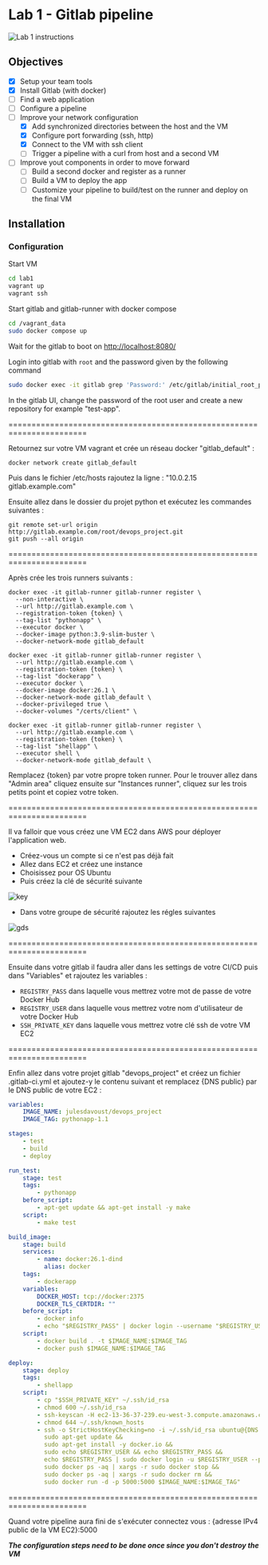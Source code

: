 # Lab 1 - Gitlab pipeline

![Lab 1 instructions](../images/lab1.png)

## Objectives

- [x] Setup your team tools
- [x] Install Gitlab (with docker)
- [ ] Find a web application
- [ ] Configure a pipeline
- [ ] Improve your network configuration
  - [x] Add synchronized directories between the host and the VM
  - [x] Configure port forwarding (ssh, http)
  - [x] Connect to the VM with ssh client
  - [ ] Trigger a pipeline with a curl from host and a second VM
- [ ] Improve yout components in order to move forward
  - [ ] Build a second docker and register as a runner
  - [ ] Build a VM to deploy the app
  - [ ] Customize your pipeline to build/test on the runner and deploy on the final VM

## Installation

### Configuration

Start VM

```bash
cd lab1
vagrant up
vagrant ssh
```

Start gitlab and gitlab-runner with docker compose

```bash
cd /vagrant_data
sudo docker compose up
```

Wait for the gitlab to boot on <http://localhost:8080/>

Login into gitlab with ```root``` and the password given by the following command

```bash
sudo docker exec -it gitlab grep 'Password:' /etc/gitlab/initial_root_password
```

In the gitlab UI, change the password of the root user and create a new repository for example "test-app".

=======================================================================

Retournez sur votre VM vagrant et crée un réseau docker "gitlab_default" :
```shell
docker network create gitlab_default
```
Puis dans le fichier /etc/hosts rajoutez la ligne : "10.0.2.15 gitlab.example.com"

Ensuite allez dans le dossier du projet python et exécutez les commandes suivantes :
```shell
git remote set-url origin http://gitlab.example.com/root/devops_project.git
git push --all origin
````

=======================================================================

Après crée les trois runners suivants :
```shell
docker exec -it gitlab-runner gitlab-runner register \
  --non-interactive \
  --url http://gitlab.example.com \
  --registration-token {token} \
  --tag-list "pythonapp" \
  --executor docker \
  --docker-image python:3.9-slim-buster \
  --docker-network-mode gitlab_default
```
```shell
docker exec -it gitlab-runner gitlab-runner register \
  --url http://gitlab.example.com \   
  --registration-token {token} \   
  --tag-list "dockerapp" \   
  --executor docker \   
  --docker-image docker:26.1 \   
  --docker-network-mode gitlab_default \ 
  --docker-privileged true \ 
  --docker-volumes "/certs/client" \
```
```shell
docker exec -it gitlab-runner gitlab-runner register \
  --url http://gitlab.example.com \   
  --registration-token {token} \   
  --tag-list "shellapp" \   
  --executor shell \
  --docker-network-mode gitlab_default \
```
Remplacez {token} par votre propre token runner. Pour le trouver allez dans "Admin area" cliquez ensuite sur "Instances runner", cliquez sur les trois petits point
et copiez votre token.

=======================================================================

Il va falloir que vous créez une VM EC2 dans AWS pour déployer l'application web.
- Créez-vous un compte si ce n'est pas déjà fait
- Allez dans EC2 et créez une instance
- Choisissez pour OS Ubuntu
- Puis créez la clé de sécurité suivante
 
![key](../images/key.png)
- Dans votre groupe de sécurité rajoutez les régles suivantes

![gds](../images/gsp.png)

=======================================================================

Ensuite dans votre gitlab il faudra aller dans les settings de votre CI/CD puis dans "Variables" et rajoutez les variables :
  - ```REGISTRY_PASS``` dans laquelle vous mettrez votre mot de passe de votre Docker Hub
  - ```REGISTRY_USER``` dans laquelle vous mettrez votre nom d'utilisateur de votre Docker Hub
  - ```SSH_PRIVATE_KEY``` dans laquelle vous mettrez votre clé ssh de votre VM EC2

=======================================================================

Enfin allez dans votre projet gitlab "devops_project" et créez un fichier .gitlab-ci.yml et ajoutez-y le contenu suivant et remplacez {DNS public} par le DNS public de votre EC2 :

```yml
variables:
    IMAGE_NAME: julesdavoust/devops_project
    IMAGE_TAG: pythonapp-1.1

stages:
    - test
    - build
    - deploy

run_test:
    stage: test
    tags:
        - pythonapp
    before_script:
        - apt-get update && apt-get install -y make
    script:
        - make test

build_image:
    stage: build
    services:
        - name: docker:26.1-dind
          alias: docker
    tags:
        - dockerapp
    variables:
        DOCKER_HOST: tcp://docker:2375
        DOCKER_TLS_CERTDIR: ""
    before_script:
        - docker info
        - echo "$REGISTRY_PASS" | docker login --username "$REGISTRY_USER" --password-stdin
    script:
        - docker build . -t $IMAGE_NAME:$IMAGE_TAG
        - docker push $IMAGE_NAME:$IMAGE_TAG

deploy:
    stage: deploy
    tags:
        - shellapp
    script:
        - cp "$SSH_PRIVATE_KEY" ~/.ssh/id_rsa 
        - chmod 600 ~/.ssh/id_rsa
        - ssh-keyscan -H ec2-13-36-37-239.eu-west-3.compute.amazonaws.com >> ~/.ssh/known_hosts
        - chmod 644 ~/.ssh/known_hosts
        - ssh -o StrictHostKeyChecking=no -i ~/.ssh/id_rsa ubuntu@{DNS public} "
          sudo apt-get update &&
          sudo apt-get install -y docker.io &&
          sudo echo $REGISTRY_USER && echo $REGISTRY_PASS &&
          echo $REGISTRY_PASS | sudo docker login -u $REGISTRY_USER --password-stdin &&
          sudo docker ps -aq | xargs -r sudo docker stop &&
          sudo docker ps -aq | xargs -r sudo docker rm &&
          sudo docker run -d -p 5000:5000 $IMAGE_NAME:$IMAGE_TAG"
```

=======================================================================


Quand votre pipeline aura fini de s'exécuter connectez vous : {adresse IPv4 public de la VM EC2}:5000

***The configuration steps need to be done once since you don't destroy the VM***
